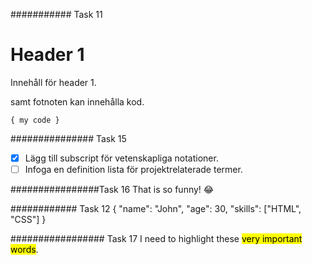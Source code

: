 
########### Task 11
 [^bignote]: Rubriker används för att strukturera innehållet som kan användas i en README-fil: 
# Header 1
Innehåll för header 1.

samt fotnoten kan innehålla kod. 

`{ my code }`

############### Task 15

- [x] Lägg till subscript för vetenskapliga notationer.
- [ ] Infoga en definition lista för projektrelaterade termer.

################Task 16
That is so funny! :joy:




############ Task 12 {
  "name": "John",
  "age": 30,
  "skills": ["HTML", "CSS"]
}



################# Task 17
I need to highlight these <mark>very important words</mark>.

